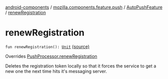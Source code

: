 [android-components](../../index.md) / [mozilla.components.feature.push](../index.md) / [AutoPushFeature](index.md) / [renewRegistration](./renew-registration.md)

# renewRegistration

`fun renewRegistration(): `[`Unit`](https://kotlinlang.org/api/latest/jvm/stdlib/kotlin/-unit/index.html) [(source)](https://github.com/mozilla-mobile/android-components/blob/master/components/feature/push/src/main/java/mozilla/components/feature/push/AutoPushFeature.kt#L263)

Overrides [PushProcessor.renewRegistration](../../mozilla.components.concept.push/-push-processor/renew-registration.md)

Deletes the registration token locally so that it forces the service to get a new one the
next time hits it's messaging server.

